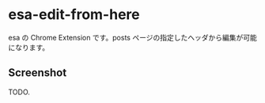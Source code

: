 esa-edit-from-here
==================

esa の Chrome Extension です。posts ページの指定したヘッダから編集が可能になります。

## Screenshot
TODO.
